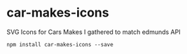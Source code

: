 # car-makes-icons
SVG Icons for Cars Makes I gathered to match edmunds API

`npm install car-makes-icons --save`
